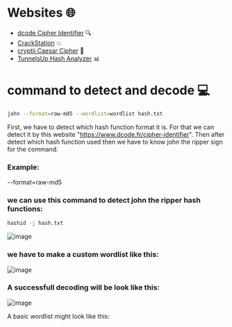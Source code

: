 # Websites 🌐

- [dcode Cipher Identifier](https://www.dcode.fr/cipher-identifier) 🔍
- [CrackStation](https://crackstation.net/) 💥
- [cryptii Caesar Cipher](https://cryptii.com/pipes/caesar-cipher) 🔑
- [TunnelsUp Hash Analyzer](https://www.tunnelsup.com/hash-analyzer/) 📊


# command to detect and decode 💻
```bash
john --format=raw-md5 --wordlist=wordlist hash.txt
```
First, we have to detect which hash function format it is. For that we can detect it by this website "https://www.dcode.fr/cipher-identifier". 
Then after detect which hash function used then we have to know john the ripper sign for the command. 
### Example:
--format=raw-md5

### we can use this command to detect john the ripper hash functions:
```bash
hashid -j hash.txt
```
![image](https://github.com/user-attachments/assets/f209259e-175d-4604-a4a3-e57741173608)

### we have to make a custom wordlist like this:
![image](https://github.com/user-attachments/assets/afbaea3a-d8b9-4871-b799-eabbdd2dea82)

### A successfull decoding will be look like this:
![image](https://github.com/user-attachments/assets/ecfe386a-e7e6-4842-9a1c-ef23c854bdb8)

A basic wordlist might look like this:






